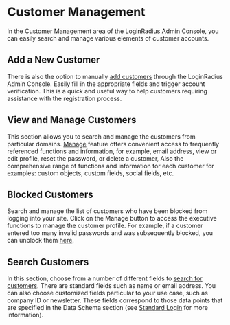 # Customer Management

In the Customer Management area of the LoginRadius Admin Console, you can easily search and manage various elements of customer accounts.

## Add a New Customer

There is also the option to manually [add customers](https://www.loginradius.com/docs/customer-management/add-a-new-customer/) through the LoginRadius Admin Console. Easily fill in the appropriate fields and trigger account verification. This is a quick and useful way to help customers requiring assistance with the registration process.

## View and Manage Customers

This section allows you to search and manage the customers from particular domains. [Manage](https://www.loginradius.com/docs/customer-management/profile-view/) feature offers convenient access to frequently referenced functions and information, for example, email address, view or edit profile, reset the password, or delete a customer, Also the comprehensive range of functions and information for each customer for examples: custom objects, custom fields, social fields, etc.

## Blocked Customers

Search and manage the list of customers who have been blocked from logging into your site. Click on the Manage button to access the executive functions to manage the customer profile. For example, if a customer entered too many invalid passwords and was subsequently blocked, you can unblock them [here](https://www.loginradius.com/docs/customer-management/blocked-customer/).

## Search Customers

In this section, choose from a number of different fields to [search for customers](https://www.loginradius.com/docs/customer-management/search-customers). There are standard fields such as name or email address. You can also choose customized fields particular to your use case, such as company ID or newsletter. These fields correspond to those data points that are specified in the Data Schema section (see [Standard Login](https://www.loginradius.com/docs/authentication/quick-start/standard-login/) for more information).
